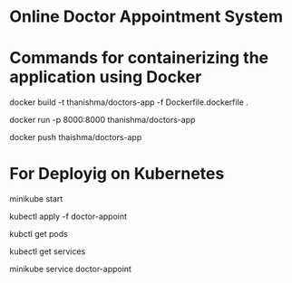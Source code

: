 # Online Doctor Appointment System 

# Commands for containerizing the application using Docker

 docker build -t thanishma/doctors-app -f Dockerfile.dockerfile .
 
 docker run -p 8000:8000 thanishma/doctors-app
 
 docker push thaishma/doctors-app

# For Deployig on Kubernetes
 
 minikube start 
 
 kubectl apply -f doctor-appoint
 
 kubctl get pods
 
 kubectl get services
 
 minikube service doctor-appoint
